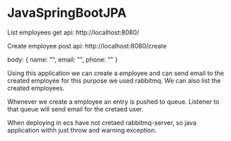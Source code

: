 # JavaSpringBootJPA

List employees get api:
http://localhost:8080/

Create employee post api:
http://localhost:8080/create

body: { name: "", email: "", phone: "" }


Using this application we can create a employee and can send email to the created employee for this purpose we used rabbitmq.
We can also list the created employees.

Whenever we create a employee an entry is pushed to queue. Listener to that queue will send email for the cretaed user.

When deploying in ecs have not cretaed rabbitmq-server, so java application withh just throw and warning exception.
